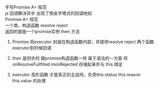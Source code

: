 手写Promise A+ 规范<br>
js 回调解决异步 出现了倒金字塔式的回调地狱<br>
Promise A+ 规范<br>
一个类，构造函数 resolve reject<br>
返回的就是一个promise实例 then 方法

1. Promise 将executor 封装在构造函数内部，并提供resolve reject 两个函数executor到时候回调

2. then 是同步的 跟promise构造函数一样 属于语法的一方面 将onResolveFullfilled monRejected 存储起来并与 this 绑定

3. executor 高阶函数 才是真正的主战场，负责this.status this.reason this.value 的处理